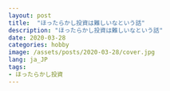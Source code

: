```yaml
---
layout: post
title:  "ほったらかし投資は難しいなという話"
description: "ほったらかし投資は難しいなという話"
date: 2020-03-28
categories: hobby
image: /assets/posts/2020-03-28/cover.jpg
lang: ja_JP
tags:
- ほったらかし投資
---
```


